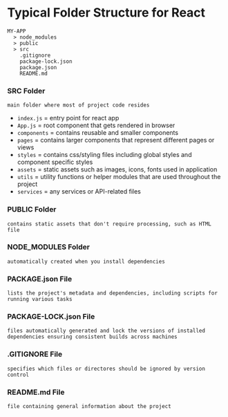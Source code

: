 # Typical Folder Structure for React

```
MY-APP
  > node_modules
  > public
  > src
    .gitignore 
    package-lock.json
    package.json
    README.md
```

### SRC Folder
`main folder where most of project code resides`
  - `index.js`    = entry point for react app
  - `App.js`      = root component that gets rendered in browser
  - `components`  = contains reusable and smaller components 
  - `pages`       = contains larger components that represent different pages or views
  - `styles`      = contains css/styling files including global styles and component specific styles
  - `assets`      = static assets such as images, icons, fonts used in application
  - `utils`       = utility functions or helper modules that are used throughout the project
  - `services`    = any services or API-related files

### PUBLIC Folder
`contains static assets that don't require processing, such as HTML file`

### NODE_MODULES Folder
`automatically created when you install dependencies`

### PACKAGE.json File
`lists the project's metadata and dependencies, including scripts for running various tasks`

### PACKAGE-LOCK.json File
`files automatically generated and lock the versions of installed dependencies ensuring consistent builds across machines`

### .GITIGNORE File
`specifies which files or directores should be ignored by version control`

### README.md File
`file containing general information about the project`